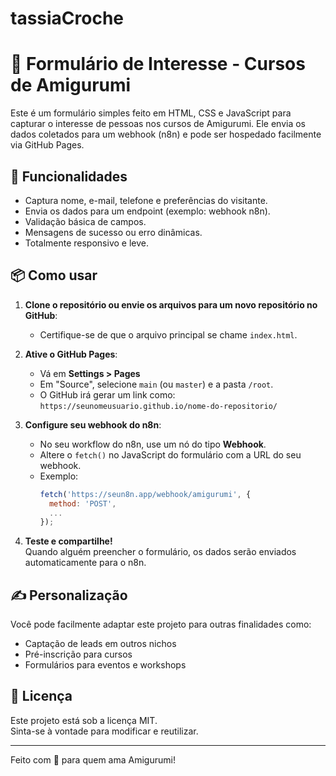 # tassiaCroche
# 🧶 Formulário de Interesse - Cursos de Amigurumi

Este é um formulário simples feito em HTML, CSS e JavaScript para capturar o interesse de pessoas nos cursos de Amigurumi. Ele envia os dados coletados para um webhook (n8n) e pode ser hospedado facilmente via GitHub Pages.

## 🚀 Funcionalidades

- Captura nome, e-mail, telefone e preferências do visitante.
- Envia os dados para um endpoint (exemplo: webhook n8n).
- Validação básica de campos.
- Mensagens de sucesso ou erro dinâmicas.
- Totalmente responsivo e leve.

## 📦 Como usar

1. **Clone o repositório ou envie os arquivos para um novo repositório no GitHub**:
   - Certifique-se de que o arquivo principal se chame `index.html`.

2. **Ative o GitHub Pages**:
   - Vá em **Settings > Pages**
   - Em "Source", selecione `main` (ou `master`) e a pasta `/root`.
   - O GitHub irá gerar um link como:  
     `https://seunomeusuario.github.io/nome-do-repositorio/`

3. **Configure seu webhook do n8n**:
   - No seu workflow do n8n, use um nó do tipo **Webhook**.
   - Altere o `fetch()` no JavaScript do formulário com a URL do seu webhook.
   - Exemplo:
     ```js
     fetch('https://seun8n.app/webhook/amigurumi', {
       method: 'POST',
       ...
     });
     ```

4. **Teste e compartilhe!**  
   Quando alguém preencher o formulário, os dados serão enviados automaticamente para o n8n.

## ✍️ Personalização

Você pode facilmente adaptar este projeto para outras finalidades como:

- Captação de leads em outros nichos
- Pré-inscrição para cursos
- Formulários para eventos e workshops

## 📄 Licença

Este projeto está sob a licença MIT.  
Sinta-se à vontade para modificar e reutilizar.

---

Feito com 💖 para quem ama Amigurumi!
